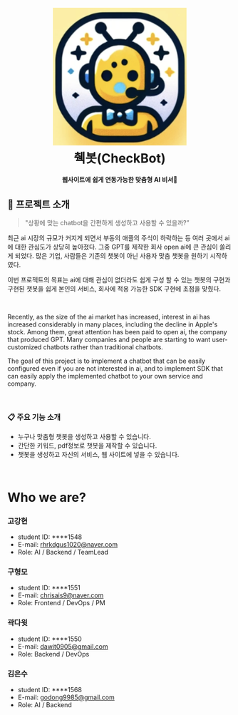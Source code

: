 <h1 align="center">
  <br>
  <img src="static/logo.png" width="300"></a>
  <br>
  췍봇(CheckBot)
  <br>
</h1>

<h4 align="center">웹사이트에 쉽게 연동가능한 맞춤형 AI 비서🤖</h4>


## 💬 프로젝트 소개
>"상황에 맞는 chatbot을 간편하게 생성하고 사용할 수 있을까?”

최근 ai 시장의 규모가 커지게 되면서 부동의 애플의 주식이 하락하는 등 여러 곳에서 ai에 대한 관심도가 상당히 높아졌다. 그중 GPT를 제작한 회사 open ai에 큰 관심이 쏠리게 되었다. 많은 기업, 사람들은 기존의 챗봇이 아닌 사용자 맞춤 챗봇을 원하기 시작하였다.

이번 프로젝트의 목표는 ai에 대해 관심이 없더라도 쉽게 구성 할 수 있는 챗봇의 구현과 구현된 챗봇을 쉽게 본인의 서비스, 회사에 적용 가능한 SDK 구현에 초점을 맞췄다.

<br/>

Recently, as the size of the ai market has increased, interest in ai has increased considerably in many places, including the decline in Apple's stock. Among them, great attention has been paid to open ai, the company that produced GPT. Many companies and people are starting to want user-customized chatbots rather than traditional chatbots.

The goal of this project is to implement a chatbot that can be easily configured even if you are not interested in ai, and to implement SDK that can easily apply the implemented chatbot to your own service and company.

<br/>

### 📋 주요 기능 소개
* 누구나 맞춤형 챗봇을 생성하고 사용할 수 있습니다.
* 간단한 키워드, pdf정보로 챗봇을 제작할 수 있습니다.
* 챗봇을 생성하고 자신의 서비스, 웹 사이트에 넣을 수 있습니다.

<br/>

# Who we are?

### 고강현

- student ID: ****1548
- E-mail: rhrkdgus1020@naver.com
- Role: AI / Backend / TeamLead

### 구형모

- student ID: ****1551
- E-mail: chrisais9@naver.com
- Role: Frontend / DevOps / PM

### 곽다윗

- student ID: ****1550
- E-mail: dawit0905@gmail.com
- Role: Backend / DevOps

### 김은수

- student ID: ****1568
- E-mail: godong9985@gmail.com
- Role: AI / Backend
